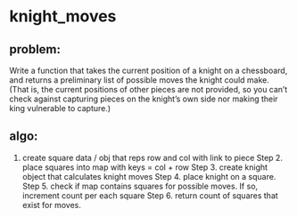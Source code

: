 # knight_moves

## problem:
Write a function that takes the current position of a knight on a chessboard, 
and returns a preliminary list of possible moves the knight could make. 
(That is, the current positions of other pieces are not provided, 
so you can’t check against capturing pieces on the knight’s own side 
nor making their king vulnerable to capture.)

## algo:
1. create square data / obj that reps row and col with link to piece
Step 2. place squares into map with keys = col + row
Step 3. create knight object that calculates knight moves
Step 4. place knight on a square.
Step 5. check if map contains squares for possible moves.  If so, increment count per each square
Step 6. return count of squares that exist for moves.
